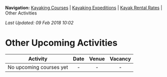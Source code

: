 **Navigation:** [Kayaking Courses](index) &#124; [Kayaking Expeditions](expedition) &#124; [Kayak Rental Rates](rental) &#124; Other Activities

_Last Updated: 09 Feb 2018 10:02_
# Other Upcoming Activities

Activity | Date | Venue | Vacancy
:---:|:---:|:---:|:---:
No upcoming courses yet|-|-|-

